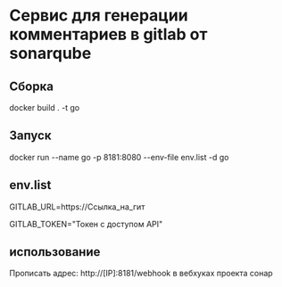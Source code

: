 # Сервис для генерации комментариев в gitlab от sonarqube
## Сборка
docker build . -t go
## Запуск
docker run --name go   -p 8181:8080   --env-file env.list   -d  go
## env.list
GITLAB_URL=https://Ссылка_на_гит

GITLAB_TOKEN="Токен с доступом API"

## использование
Прописать адрес:
http://[IP]:8181/webhook
в вебхуках проекта сонар
